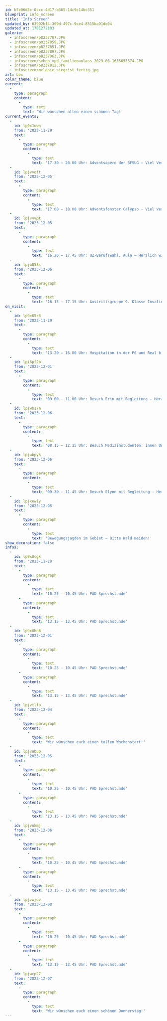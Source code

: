 ```yaml
---
id: b7e06d5c-0ccc-4d17-b365-14c9c14bc351
blueprint: info_screen
title: 'Info Screen'
updated_by: 63992bf4-309d-497c-9ce4-8515ba91de04
updated_at: 1701272103
galerie:
  - infoscreen/p8237787.JPG
  - infoscreen/p8237859.JPG
  - infoscreen/p8237851.JPG
  - infoscreen/p8237897.JPG
  - infoscreen/p8237963.JPG
  - infoscreen/sehen_vpd_familienanlass_2023-06-1686655374.JPG
  - infoscreen/p8237812.JPG
  - infoscreen/melanie_siegrist_fertig.jpg
art: box
color_theme: blue
current:
  -
    type: paragraph
    content:
      -
        type: text
        text: 'Wir wünschen allen einen schönen Tag!'
current_events:
  -
    id: lp9x1uwn
    from: '2023-11-29'
    text:
      -
        type: paragraph
        content:
          -
            type: text
            text: '17.30 – 20.00 Uhr: Adventsapéro der BFSUG – Viel Vergnügen!'
  -
    id: lpjvvoft
    from: '2023-12-05'
    text:
      -
        type: paragraph
        content:
          -
            type: text
            text: '17.00 – 18.00 Uhr: Adventsfenster Calypso - Viel Vergnügen!'
  -
    id: lpjvvvpt
    from: '2023-12-05'
    text:
      -
        type: paragraph
        content:
          -
            type: text
            text: '16.20 – 17.45 Uhr: QZ-Berufswahl, Aula – Herzlich willkommen!'
  -
    id: lpjw058s
    from: '2023-12-06'
    text:
      -
        type: paragraph
        content:
          -
            type: text
            text: '16.15 – 17.15 Uhr: Austrittsgruppe 9. Klasse Invalidenversicherung, Gruppe A+B, Aula – Viel Vergnügen!'
on_visit:
  -
    id: lp9x65r8
    from: '2023-11-29'
    text:
      -
        type: paragraph
        content:
          -
            type: text
            text: '13.20 – 16.00 Uhr: Hospitation in der P6 und Real b – Herzlich willkommen!'
  -
    id: lpi6pf2b
    from: '2023-12-01'
    text:
      -
        type: paragraph
        content:
          -
            type: text
            text: '09.00 - 11.00 Uhr: Besuch Erin mit Begleitung – Herzlich willkommen!'
  -
    id: lpjwb17a
    from: '2023-12-06'
    text:
      -
        type: paragraph
        content:
          -
            type: text
            text: '08.15 – 12.15 Uhr: Besuch Medizinstudenten: innen Uni Basel – Herzlich willkommen!'
  -
    id: lpjwbpyk
    from: '2023-12-06'
    text:
      -
        type: paragraph
        content:
          -
            type: text
            text: '09.30 - 11.45 Uhr: Besuch Elynn mit Begleitung - Herzlich willkommen!'
  -
    id: lpjxewiy
    from: '2023-12-05'
    text:
      -
        type: paragraph
        content:
          -
            type: text
            text: 'Bewegungsjagden im Gebiet – Bitte Wald meiden!'
show_decoration: false
infos:
  -
    id: lp9x0cgk
    from: '2023-11-29'
    text:
      -
        type: paragraph
        content:
          -
            type: text
            text: '10.25 - 10.45 Uhr: PAD Sprechstunde'
      -
        type: paragraph
        content:
          -
            type: text
            text: '13.15 - 13.45 Uhr: PAD Sprechstunde'
  -
    id: lp9x0hn6
    from: '2023-12-01'
    text:
      -
        type: paragraph
        content:
          -
            type: text
            text: '10.25 - 10.45 Uhr: PAD Sprechstunde'
      -
        type: paragraph
        content:
          -
            type: text
            text: '13.15 - 13.45 Uhr: PAD Sprechstunde'
  -
    id: lpjvtlfo
    from: '2023-12-04'
    text:
      -
        type: paragraph
        content:
          -
            type: text
            text: 'Wir wünschen euch einen tollen Wochenstart!'
  -
    id: lpjvubup
    from: '2023-12-05'
    text:
      -
        type: paragraph
        content:
          -
            type: text
            text: '10.25 - 10.45 Uhr: PAD Sprechstunde'
      -
        type: paragraph
        content:
          -
            type: text
            text: '13.15 - 13.45 Uhr: PAD Sprechstunde'
  -
    id: lpjvukmj
    from: '2023-12-06'
    text:
      -
        type: paragraph
        content:
          -
            type: text
            text: '10.25 - 10.45 Uhr: PAD Sprechstunde'
      -
        type: paragraph
        content:
          -
            type: text
            text: '13.15 - 13.45 Uhr: PAD Sprechstunde'
  -
    id: lpjvwjuv
    from: '2023-12-08'
    text:
      -
        type: paragraph
        content:
          -
            type: text
            text: '10.25 - 10.45 Uhr: PAD Sprechstunde'
      -
        type: paragraph
        content:
          -
            type: text
            text: '13.15 - 13.45 Uhr: PAD Sprechstunde'
  -
    id: lpjwcp27
    from: '2023-12-07'
    text:
      -
        type: paragraph
        content:
          -
            type: text
            text: 'Wir wünschen euch einen schönen Donnerstag!'
---
```


